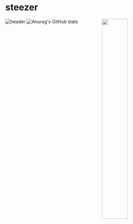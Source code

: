 # steezer
![header](https://capsule-render.vercel.app/api?type=waving&color=0:90EE90,100:ffc3a0&height=175&section=header&text=★&desc=Welcome%20to%20my%20GitHub&fontSize=30&fontAlignY=30&fontColor=87CEEB)
![Anurag's GitHub stats](https://github-readme-stats.vercel.app/api?username=steeze1213&show_icons=true&bg_color=00000000&title_color=87CEEB&icon_color=87CEEB&text_color=87CEEB&hide_border=true)
<img align="right" src="https://www.shutterstock.com/shutterstock/videos/1097282077/thumb/1.jpg?ip=x480" width="40%" height="40%"></img>
